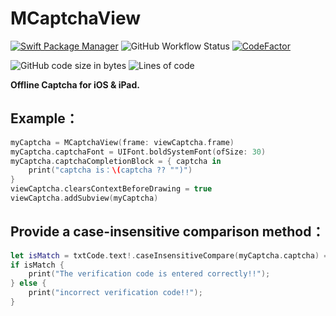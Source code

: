 # MCaptchaView

[![Swift Package Manager](https://img.shields.io/badge/Swift%20Package%20Manager-compatible-brightgreen.svg?style=flat)](https://github.com/apple/swift-package-manager) ![GitHub Workflow Status](https://img.shields.io/github/workflow/status/mash3l777/MCaptchaView/Swift) [![CodeFactor](https://img.shields.io/codefactor/grade/github/mash3l777/MCaptchaView/main)](https://www.codefactor.io/repository/github/mash3l777/MCaptchaView)

![GitHub code size in bytes](https://img.shields.io/github/languages/code-size/mash3l777/MCaptchaView) 
![Lines of code](https://img.shields.io/tokei/lines/github/mash3l777/MCaptchaView)

**Offline Captcha for iOS & iPad.**

## Example：
```swift
myCaptcha = MCaptchaView(frame: viewCaptcha.frame)
myCaptcha.captchaFont = UIFont.boldSystemFont(ofSize: 30)
myCaptcha.captchaCompletionBlock = { captcha in
    print("captcha is：\(captcha ?? "")")
}
viewCaptcha.clearsContextBeforeDrawing = true
viewCaptcha.addSubview(myCaptcha)
```

## Provide a case-insensitive comparison method：
```swift
let isMatch = txtCode.text!.caseInsensitiveCompare(myCaptcha.captcha) == .orderedSame
if isMatch {
    print("The verification code is entered correctly!!");
} else {
    print("incorrect verification code!!");
}
```
